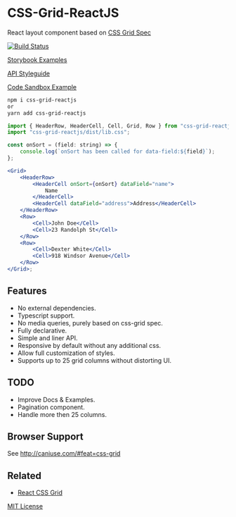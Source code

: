 # CSS-Grid-ReactJS

React layout component based on [CSS Grid Spec](https://www.w3.org/TR/css-grid-2/)

[![Build Status][travis-badge]][travis]

[travis-badge]: https://travis-ci.com/xalisys/css-grid-reactjs.svg?branch=master
[travis]: https://travis-ci.com/github/xalisys/css-grid-reactjs

[Storybook Examples](https://xalisys.github.io/css-grid-reactjs/docs/index.html)

[API Styleguide](https://xalisys.github.io/css-grid-reactjs/styleguide/index.html)

[Code Sandbox Example](https://codesandbox.io/s/exciting-pine-rgxn5?file=/src/App.js)

```sh
npm i css-grid-reactjs
or
yarn add css-grid-reactjs
```

```jsx
import { HeaderRow, HeaderCell, Cell, Grid, Row } from "css-grid-reactjs";
import "css-grid-reactjs/dist/lib.css";

const onSort = (field: string) => {
    console.log(`onSort has been called for data-field:${field}`);
};

<Grid>
    <HeaderRow>
        <HeaderCell onSort={onSort} dataField="name">
            Name
        </HeaderCell>
        <HeaderCell dataField="address">Address</HeaderCell>
    </HeaderRow>
    <Row>
        <Cell>John Doe</Cell>
        <Cell>23 Randolph St</Cell>
    </Row>
    <Row>
        <Cell>Dexter White</Cell>
        <Cell>918 Windsor Avenue</Cell>
    </Row>
</Grid>;
```

## Features

-   No external dependencies.
-   Typescript support.
-   No media queries, purely based on css-grid spec.
-   Fully declarative.
-   Simple and liner API.
-   Responsive by default without any additional css.
-   Allow full customization of styles.
-   Supports up to 25 grid columns without distorting UI.

## TODO

-   Improve Docs & Examples.
-   Pagination component.
-   Handle more then 25 columns.

## Browser Support

See http://caniuse.com/#feat=css-grid

## Related

-   [React CSS Grid](https://github.com/jxnblk/react-css-grid)

[MIT License](LICENSE.md)

